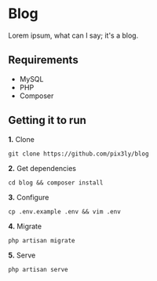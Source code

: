 # Blog

Lorem ipsum, what can I say; it's a blog.

## Requirements

- MySQL
- PHP
- Composer

## Getting it to run

**1.** Clone

```
git clone https://github.com/pix3ly/blog
```

**2.** Get dependencies

```
cd blog && composer install
```

**3.** Configure

```
cp .env.example .env && vim .env
```

**4.** Migrate

```
php artisan migrate
```

**5.** Serve

```
php artisan serve
```
